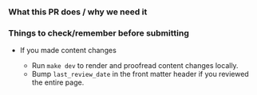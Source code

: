 ### What this PR does / why we need it

<!-- Please mention any GitHub issue, set a descriptive PR title, and use this space for additional explanations. -->

### Things to check/remember before submitting

- If you made content changes

    - Run `make dev` to render and proofread content changes locally.
    - Bump `last_review_date` in the front matter header if you reviewed the entire page.
